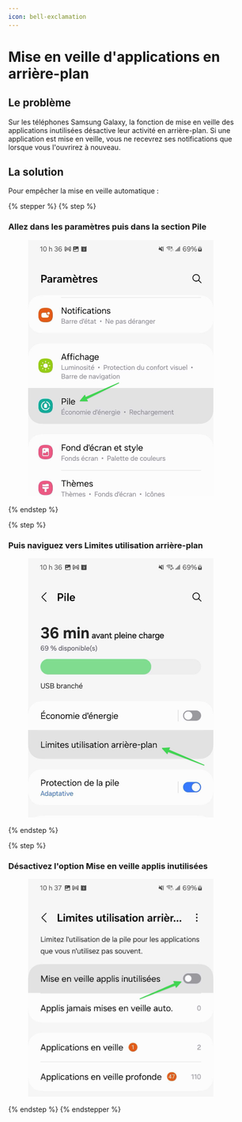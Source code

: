 ```yaml
---
icon: bell-exclamation
---
```


# Mise en veille d'applications en arrière-plan

## Le problème

Sur les téléphones Samsung Galaxy, la fonction de mise en veille des applications inutilisées désactive leur activité en arrière-plan. Si une application est mise en veille, vous ne recevrez ses notifications que lorsque vous l'ouvrirez à nouveau.

## La solution

Pour empêcher la mise en veille automatique :&#x20;

{% stepper %}
{% step %}
### Allez dans les paramètres puis dans la section Pile

<div align="left"><figure><img src="../../../.gitbook/assets/Screenshot_20250203_103632_Settings.jpg" alt="" width="375"><figcaption></figcaption></figure></div>
{% endstep %}

{% step %}
### Puis naviguez vers Limites utilisation arrière-plan

<div align="left"><figure><img src="../../../.gitbook/assets/Screenshot_20250203_103640_Device care.jpg" alt="" width="375"><figcaption></figcaption></figure></div>
{% endstep %}

{% step %}
### Désactivez l'option Mise en veille applis inutilisées

<div align="left"><figure><img src="../../../.gitbook/assets/Screenshot_20250203_103708_Device care.jpg" alt="" width="375"><figcaption></figcaption></figure></div>
{% endstep %}
{% endstepper %}
